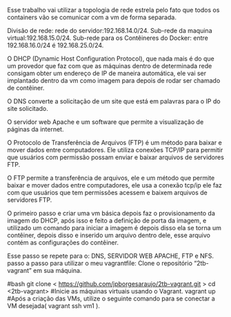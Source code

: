 Esse trabalho vai utilizar a topologia de rede estrela pelo fato que todos os containers vão se comunicar com a vm de forma separada.

Divisão de rede: rede do servidor:192.168.14.0/24. Sub-rede da maquina virtual:192.168.15.0/24. Sub-rede para os Contêineres do Docker: entre 192.168.16.0/24 é 192.168.25.0/24.

O DHCP (Dynamic Host Configuration Protocol), que nada mais é do que um provedor que faz com que as máquinas dentro de determinada rede consigam obter um endereço de IP de maneira automática, ele vai ser implantado dentro da vm como imagem para depois de rodar ser chamado de contêiner.

O DNS converte a solicitação de um site que está em palavras para o IP do site solicitado.

O servidor web Apache e um software que permite a visualização de páginas da internet.

O Protocolo de Transferência de Arquivos (FTP) é um método para baixar e mover dados entre computadores. Ele utiliza conexões TCP/IP para permitir que usuários com permissão possam enviar e baixar arquivos de servidores FTP.

O FTP permite a transferência de arquivos, ele e um método que permite baixar e mover dados entre computadores, ele usa a conexão tcp/ip ele faz com que usuários que tem permissões acessem e baixem arquivos de servidores FTP.

O primeiro passo e criar uma vm básica depois faz o provisionamento da imagem do DHCP, após isso e feito a definição de porta da imagem, e utilizado um comando para iniciar a imagem é depois disso ela se torna um contêiner, depois disso e inserido um arquivo dentro dele, esse arquivo contém as configurações do contêiner.

Esse passo se repete para o: DNS, SERVIDOR WEB APACHE, FTP e NFS. passo a passo para utilizar o meu vagrantfile: Clone o repositório “2tb-vagrant” em sua máquina.

#bash git clone < https://github.com/jpborgesaraujo/2tb-vagrant.git > cd <2tb-vagrant>
#Inicie as máquinas virtuais usando o Vagrant. vagrant up
#Após a criação das VMs, utilize o seguinte comando para se conectar a VM desejada( vagrant ssh vm1 ).





